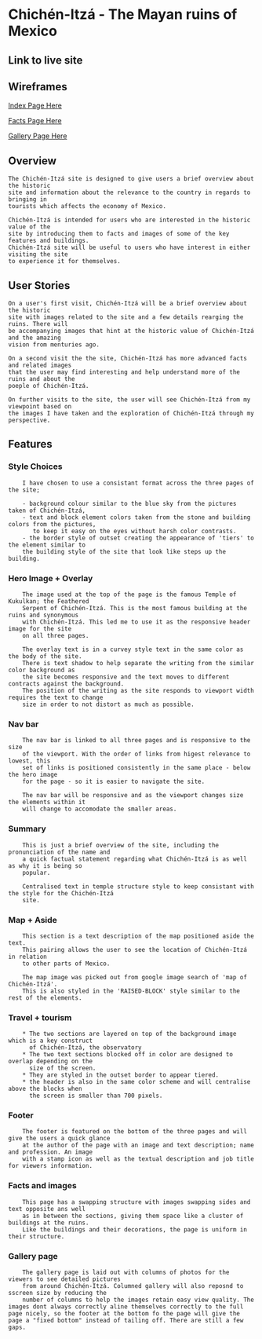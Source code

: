 # **Chichén-Itzá - The Mayan ruins of Mexico**

## **Link to live site**

## **Wireframes**

[Index Page Here](https://i.imgur.com/r16x3Y3.png)

[Facts Page Here](https://i.imgur.com/HJCCgOP.png)

[Gallery Page Here](https://i.imgur.com/t9zm8bJ.png)

## Overview

    The Chichén-Itzá site is designed to give users a brief overview about the historic 
    site and information about the relevance to the country in regards to bringing in 
    tourists which affects the economy of Mexico. 
    
    Chichén-Itzá is intended for users who are interested in the historic value of the 
    site by introducing them to facts and images of some of the key features and buildings. 
    Chichén-Itzá site will be useful to users who have interest in either visiting the site 
    to experience it for themselves.


## User Stories

    On a user's first visit, Chichén-Itzá will be a brief overview about the historic 
    site with images related to the site and a few details rearging the ruins. There will
    be accompanying images that hint at the historic value of Chichén-Itzá and the amazing
    vision from menturies ago.

    On a second visit the the site, Chichén-Itzá has more advanced facts and related images 
    that the user may find interesting and help understand more of the ruins and about the 
    poeple of Chichén-Itzá.

    On further visits to the site, the user will see Chichén-Itzá from my viewpoint based on 
    the images I have taken and the exploration of Chichén-Itzá through my perspective.

## Features

### Style Choices

        I have chosen to use a consistant format across the three pages of the site; 
        
        - background colour similar to the blue sky from the pictures taken of Chichén-Itzá, 
        - text and block element colors taken from the stone and building colors from the pictures,
           to keep it easy on the eyes without harsh color contrasts. 
        - the border style of outset creating the appearance of 'tiers' to the element similar to 
        the building style of the site that look like steps up the building.

### Hero Image + Overlay

        The image used at the top of the page is the famous Temple of Kukulkan; the Feathered 
        Serpent of Chichén-Itzá. This is the most famous building at the ruins and synonymous
        with Chichén-Itzá. This led me to use it as the responsive header image for the site 
        on all three pages.

        The overlay text is in a curvey style text in the same color as the body of the site.
        There is text shadow to help separate the writing from the similar color background as 
        the site becomes responsive and the text moves to different contracts against the background.
        The position of the writing as the site responds to viewport width requires the text to change
        size in order to not distort as much as possible.

### Nav bar

        The nav bar is linked to all three pages and is responsive to the size 
        of the viewport. With the order of links from higest relevance to lowest, this 
        set of links is positioned consistently in the same place - below the hero image 
        for the page - so it is easier to navigate the site.

        The nav bar will be responsive and as the viewport changes size the elements within it 
        will change to accomodate the smaller areas.

### Summary

        This is just a brief overview of the site, including the pronunciation of the name and 
        a quick factual statement regarding what Chichén-Itzá is as well as why it is being so 
        popular.

        Centralised text in temple structure style to keep consistant with the style for the Chichén-Itzá 
        site.

### Map + Aside

        This section is a text description of the map positioned aside the text.
        This pairing allows the user to see the location of Chichén-Itzá in relation 
        to other parts of Mexico.

        The map image was picked out from google image search of 'map of Chichén-Itzá'. 
        This is also styled in the 'RAISED-BLOCK' style similar to the rest of the elements.

### Travel + tourism

        * The two sections are layered on top of the background image which is a key construct
          of Chichén-Itzá, the observatory
        * The two text sections blocked off in color are designed to overlap depending on the 
          size of the screen. 
        * They are styled in the outset border to appear tiered.
        * the header is also in the same color scheme and will centralise above the blocks when
          the screen is smaller than 700 pixels.
        
### Footer

        The footer is featured on the bottom of the three pages and will give the users a quick glance
        at the author of the page with an image and text description; name and profession. An image 
        with a stamp icon as well as the textual description and job title for viewers information.

### Facts and images

        This page has a swapping structure with images swapping sides and text opposite ans well 
        as in between the sections, giving them space like a cluster of buildings at the ruins. 
        Like the buildings and their decorations, the page is uniform in their structure.

### Gallery page

        The gallery page is laid out with columns of photos for the viewers to see detailed pictures 
        from around Chichén-Itzá. Columned gallery will also reposnd to sscreen size by reducing the 
        number of columns to help the images retain easy view quality. The images dont always correctly aline themselves correctly to the full page nicely, so the footer at the bottom fo the page will give the page a "fixed bottom" instead of tailing off. There are still a few gaps.


